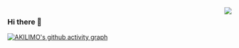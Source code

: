 <img align='right' src="https://github-readme-stats.vercel.app/api?username=iita-akilimo&show_icons=true">

### Hi there 👋

[![AKILIMO's github activity graph](https://activity-graph.herokuapp.com/graph?username=iita-akilimo&theme=react-dark)](https://github.com/iita-akilimo)
